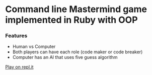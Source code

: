 # Command line Mastermind game implemented in Ruby with OOP

### Features

- Human vs Computer
- Both players can have each role (code maker or code breaker)
- Computer has an AI that uses five guess algorithm

[Play on repl.it](https://repl.it/@imemdm/ChartreuseWittyEllipses)